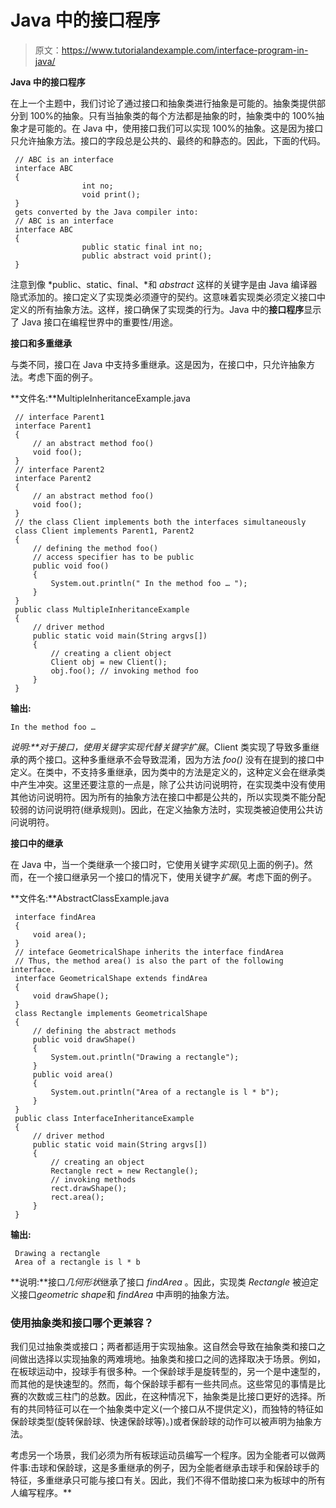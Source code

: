 # Java 中的接口程序

> 原文：<https://www.tutorialandexample.com/interface-program-in-java/>

**Java 中的接口程序**

在上一个主题中，我们讨论了通过接口和抽象类进行抽象是可能的。抽象类提供部分到 100%的抽象。只有当抽象类的每个方法都是抽象的时，抽象类中的 100%抽象才是可能的。在 Java 中，使用接口我们可以实现 100%的抽象。这是因为接口只允许抽象方法。接口的字段总是公共的、最终的和静态的。因此，下面的代码。

```
 // ABC is an interface
 interface ABC
 {
                int no;
                void print();
 }
 gets converted by the Java compiler into:
 // ABC is an interface
 interface ABC
 {
                public static final int no;
                public abstract void print();
 } 
```

注意到像 *public、static、final、*和 *abstract* 这样的关键字是由 Java 编译器隐式添加的。接口定义了实现类必须遵守的契约。这意味着实现类必须定义接口中定义的所有抽象方法。这样，接口确保了实现类的行为。Java 中的**接口程序**显示了 Java 接口在编程世界中的重要性/用途。

**接口和多重继承**

与类不同，接口在 Java 中支持多重继承。这是因为，在接口中，只允许抽象方法。考虑下面的例子。

**文件名:**MultipleInheritanceExample.java

```
 // interface Parent1
 interface Parent1
 {
     // an abstract method foo()
     void foo();
 }
 // interface Parent2
 interface Parent2
 {
     // an abstract method foo()
     void foo();
 }
 // the class Client implements both the interfaces simultaneously
 class Client implements Parent1, Parent2
 {
     // defining the method foo()
     // access specifier has to be public
     public void foo()
     {
         System.out.println(" In the method foo … ");
     }
 }
 public class MultipleInheritanceExample
 {
     // driver method
     public static void main(String argvs[])
     {
         // creating a client object
         Client obj = new Client();
         obj.foo(); // invoking method foo
     }
 } 
```

**输出:**

```
In the method foo …
```

 ****说明:**对于接口，使用关键字*实现*代替关键字*扩展*。Client 类实现了导致多重继承的两个接口。这种多重继承不会导致混淆，因为方法 *foo()* 没有在提到的接口中定义。在类中，不支持多重继承，因为类中的方法是定义的，这种定义会在继承类中产生冲突。这里还要注意的一点是，除了公共访问说明符，在实现类中没有使用其他访问说明符。因为所有的抽象方法在接口中都是公共的，所以实现类不能分配较弱的访问说明符(继承规则)。因此，在定义抽象方法时，实现类被迫使用公共访问说明符。

**接口中的继承**

在 Java 中，当一个类继承一个接口时，它使用关键字*实现*(见上面的例子)。然而，在一个接口继承另一个接口的情况下，使用关键字*扩展*。考虑下面的例子。

**文件名:**AbstractClassExample.java

```
 interface findArea
 {
     void area();
 }
 // inteface GeometricalShape inherits the interface findArea
 // Thus, the method area() is also the part of the following interface.
 interface GeometricalShape extends findArea
 {
     void drawShape();
 }
 class Rectangle implements GeometricalShape
 {
     // defining the abstract methods
     public void drawShape()
     {
         System.out.println("Drawing a rectangle");
     }
     public void area()
     {
         System.out.println("Area of a rectangle is l * b");
     }
 }
 public class InterfaceInheritanceExample
 {
     // driver method
     public static void main(String argvs[])
     {
         // creating an object
         Rectangle rect = new Rectangle();
         // invoking methods
         rect.drawShape();
         rect.area();
     }
 } 
```

**输出:**

```
 Drawing a rectangle
 Area of a rectangle is l * b 
```

**说明:**接口*几何形状*继承了接口 *findArea* 。因此，实现类 *Rectangle* 被迫定义接口*geometric shape*和 *findArea* 中声明的抽象方法。

### 使用抽象类和接口哪个更兼容？

我们见过抽象类或接口；两者都适用于实现抽象。这自然会导致在抽象类和接口之间做出选择以实现抽象的两难境地。抽象类和接口之间的选择取决于场景。例如，在板球运动中，投球手有很多种。一个保龄球手是旋转型的，另一个是中速型的，而其他的是快速型的。然而，每个保龄球手都有一些共同点。这些常见的事情是比赛的次数或三柱门的总数。因此，在这种情况下，抽象类是比接口更好的选择。所有的共同特征可以在一个抽象类中定义(一个接口从不提供定义)，而独特的特征如保龄球类型(旋转保龄球、快速保龄球等)。)或者保龄球的动作可以被声明为抽象方法。

考虑另一个场景，我们必须为所有板球运动员编写一个程序。因为全能者可以做两件事:击球和保龄球，这是多重继承的例子，因为全能者继承击球手和保龄球手的特征，多重继承只可能与接口有关。因此，我们不得不借助接口来为板球中的所有人编写程序。**